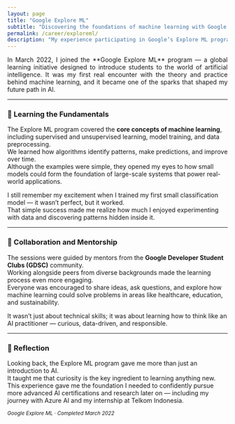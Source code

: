 ```yaml
---
layout: page
title: "Google Explore ML"
subtitle: "Discovering the foundations of machine learning with Google’s Explore ML program."
permalink: /career/exploreml/
description: "My experience participating in Google’s Explore ML program, where I learned the basics of machine learning, model building, and how AI connects to real-world applications."
---
```


<section class="lead" style="text-align: justify;" markdown="1">
In March 2022, I joined the **Google Explore ML** program — a global learning initiative designed to introduce students to the world of artificial intelligence.  
It was my first real encounter with the theory and practice behind machine learning, and it became one of the sparks that shaped my future path in AI.
</section>

---

### 🌱 Learning the Fundamentals

The Explore ML program covered the **core concepts of machine learning**, including supervised and unsupervised learning, model training, and data preprocessing.  
We learned how algorithms identify patterns, make predictions, and improve over time.  
Although the examples were simple, they opened my eyes to how small models could form the foundation of large-scale systems that power real-world applications.

I still remember my excitement when I trained my first small classification model — it wasn’t perfect, but it worked.  
That simple success made me realize how much I enjoyed experimenting with data and discovering patterns hidden inside it.

---

### 🤝 Collaboration and Mentorship

The sessions were guided by mentors from the **Google Developer Student Clubs (GDSC)** community.  
Working alongside peers from diverse backgrounds made the learning process even more engaging.  
Everyone was encouraged to share ideas, ask questions, and explore how machine learning could solve problems in areas like healthcare, education, and sustainability.  

It wasn’t just about technical skills; it was about learning how to think like an AI practitioner — curious, data-driven, and responsible.

---

### 💭 Reflection

Looking back, the Explore ML program gave me more than just an introduction to AI.  
It taught me that curiosity is the key ingredient to learning anything new.  
This experience gave me the foundation I needed to confidently pursue more advanced AI certifications and research later on — including my journey with Azure AI and my internship at Telkom Indonesia.

<p><small><em>Google Explore ML · Completed March 2022</em></small></p>
